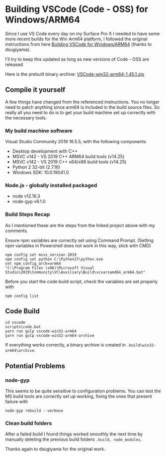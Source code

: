 # Building VSCode (Code - OSS) for Windows/ARM64

Since I use VS Code every day on my Surface Pro X I needed to have some more recent builds for the Win Arm64 platform, I followed the original instructions from here [Building VSCode for Windows/ARM64](https://github.com/dsugiyama/build-vscode-win-arm64) (thanks to dsugiyama).

I'll try to keep this updated as long as new versions of Code - OSS are released

Here is the prebuilt binary archive: [VSCode-win32-arm64-1.45.1.zip](VSCode-win32-arm64-1.45.1.zip)

## Compile it yourself

A few things have changed from the referenced instructions. You no longer need to patch anything since arm64 is included in the build source files.
So really all you need to do is to get your build machine set up correctly with the necessary tools.

### My build machine software

Visual Studio Community 2019 16.5.5, with the following components

- Desktop development with C++ 
- MSVC v142 - VS 2019 C++ ARM64 build tools (v14.25)
- MSVC v142 - VS 2019 C++ x64/x86 build tools (v14.25)
- Python 2 32-bit (2.7.16)
- Windows SDK: 10.0.19041.0

### Node.js - globally installed packaged

- node v12.16.3  
- node-gyp v6.1.0

### Build Steps Recap

As I mentioned these are the steps from the linked project above with my comments.

Ensure npm variables are correctly set using Command Prompt. (Setting npm variables in Powershell does not work in this way, stick with CMD)

```Shell
npm config set msvs_version 2019
npm config set python C:\Python27\python.exe
set npm_config_arch=arm64
"C:\Program Files (x86)\Microsoft Visual Studio\2019\Community\VC\Auxiliary\Build\vcvarsamd64_arm64.bat"
```

Before you start the code build script, check the variables are set properly with

```Shell
npm config list
```

## Code Build

```Shell
cd vscode
scripts\code.bat
yarn run gulp vscode-win32-arm64
yarn run gulp vscode-win32-arm64-archive
```

If everything works correctly, a binary archive is created in `.build\win32-arm64\archive`.

## Potential Problems

### node-gyp

This seems to be quite sensitive to configuration problems. You can test the MS build tools are correctly set up working, fixing the ones that present failure with

```Shell
node-gyp rebuild --verbose
```

### Clean build folders

After a failed build I found things worked smoothly the next time by manually deleting the previous build folders `.build, node_modules`.


Thanks again to dsugiyama for the original work.
